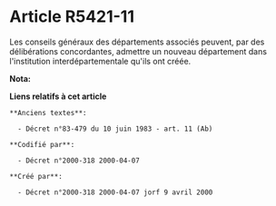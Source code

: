 # Article R5421-11

Les conseils généraux des départements associés peuvent, par des délibérations concordantes, admettre un nouveau département
dans l'institution interdépartementale qu'ils ont créée.

**Nota:**



**Liens relatifs à cet article**

	**Anciens textes**:

	  - Décret n°83-479 du 10 juin 1983 - art. 11 (Ab)

	**Codifié par**:

	  - Décret n°2000-318 2000-04-07

	**Créé par**:

	  - Décret n°2000-318 2000-04-07 jorf 9 avril 2000
